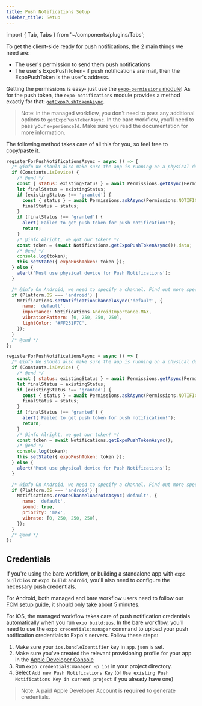 ```yaml
---
title: Push Notifications Setup
sidebar_title: Setup
---
```


import { Tab, Tabs } from '~/components/plugins/Tabs';

To get the client-side ready for push notifications, the 2 main things we need are:

- The user's permission to send them push notifications
- The user's ExpoPushToken- if push notifications are mail, then the ExpoPushToken is the user's address.

Getting the permissions is easy- just use the [`expo-permissions` module](../../versions/latest/sdk/permissions/)! As for the push token, the `expo-notifications` module provides a method exactly for that: [`getExpoPushTokenAsync`](../../versions/latest/sdk/notifications/#getexpopushtokenasyncoptions-expotokenoptions-expopushtoken).

> Note: in the managed workflow, you don't need to pass any additional options to `getExpoPushTokenAsync`. In the bare workflow, you'll need to pass your `experienceId`. Make sure you read the documentation for more information.

The following method takes care of all this for you, so feel free to copy/paste it.

<Tabs>
<Tab label="New notifications">

<!-- prettier-ignore -->
```javascript
registerForPushNotificationsAsync = async () => {
  /* @info We should also make sure the app is running on a physical device, since push notifications won't work on a simulator. */
  if (Constants.isDevice) {
    /* @end */
    const { status: existingStatus } = await Permissions.getAsync(Permissions.NOTIFICATIONS);
    let finalStatus = existingStatus;
    if (existingStatus !== 'granted') {
      const { status } = await Permissions.askAsync(Permissions.NOTIFICATIONS);
      finalStatus = status;
    }
    if (finalStatus !== 'granted') {
      alert('Failed to get push token for push notification!');
      return;
    }
    /* @info Alright, we got our token! */
    const token = (await Notifications.getExpoPushTokenAsync()).data;
    /* @end */
    console.log(token);
    this.setState({ expoPushToken: token });
  } else {
    alert('Must use physical device for Push Notifications');
  }

  /* @info On Android, we need to specify a channel. Find out more specifics in the expo-notifications documentation. */
  if (Platform.OS === 'android') {
    Notifications.setNotificationChannelAsync('default', {
      name: 'default',
      importance: Notifications.AndroidImportance.MAX,
      vibrationPattern: [0, 250, 250, 250],
      lightColor: '#FF231F7C',
    });
  }
  /* @end */
};
```

</Tab>
<Tab label="Legacy notifications">

<!-- prettier-ignore -->
```javascript
registerForPushNotificationsAsync = async () => {
  /* @info We should also make sure the app is running on a physical device, since push notifications won't work on a simulator. */
  if (Constants.isDevice) {
    /* @end */
    const { status: existingStatus } = await Permissions.getAsync(Permissions.NOTIFICATIONS);
    let finalStatus = existingStatus;
    if (existingStatus !== 'granted') {
      const { status } = await Permissions.askAsync(Permissions.NOTIFICATIONS);
      finalStatus = status;
    }
    if (finalStatus !== 'granted') {
      alert('Failed to get push token for push notification!');
      return;
    }
    /* @info Alright, we got our token! */
    const token = await Notifications.getExpoPushTokenAsync();
    /* @end */
    console.log(token);
    this.setState({ expoPushToken: token });
  } else {
    alert('Must use physical device for Push Notifications');
  }

  /* @info On Android, we need to specify a channel. Find out more specifics in the expo-notifications documentation. */
  if (Platform.OS === 'android') {
    Notifications.createChannelAndroidAsync('default', {
      name: 'default',
      sound: true,
      priority: 'max',
      vibrate: [0, 250, 250, 250],
    });
  }
  /* @end */
};
```

</Tab>
</Tabs>

## Credentials

If you're using the bare workflow, or building a standalone app with `expo build:ios` or `expo build:android`, you'll also need to configure the necessary push credentials.

For Android, both managed and bare workflow users need to follow our [FCM setup guide](../using-fcm/), it should only take about 5 minutes.

For iOS, the managed workflow takes care of push notification credentials automatically when you run `expo build:ios`. In the bare workflow, you'll need to use the `expo credentials:manager` command to upload your push notification credentials to Expo's servers. Follow these steps:

1. Make sure your `ios.bundleIdentifier` key in `app.json` is set.
2. Make sure you've created the relevant provisioning profile for your app in the [Apple Developer Console](https://developer.apple.com/account/resources/profiles/list)
3. Run `expo credentials:manager -p ios` in your project directory.
4. Select `Add new Push Notifications Key` (or `Use existing Push Notifications Key in current project` if you already have one)

> Note: A paid Apple Developer Account is **required** to generate credentials.

